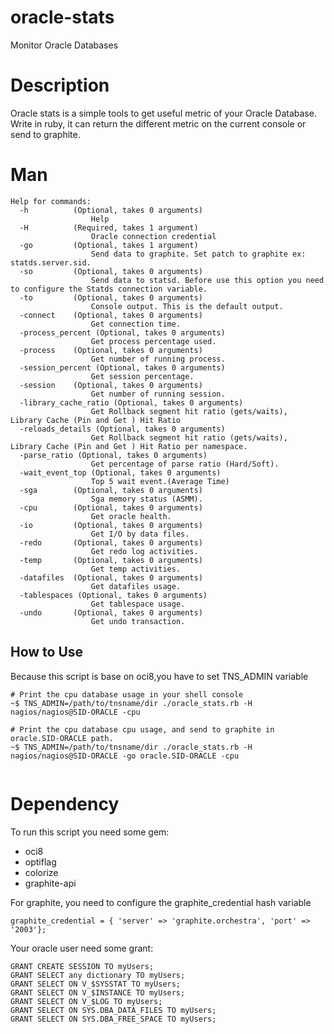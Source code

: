 # oracle-stats
Monitor Oracle Databases

# Description

Oracle stats is a simple tools to get useful metric of your Oracle Database.
Write in ruby, it can return the different metric on the current console or send to graphite.

# Man

```
Help for commands:
  -h          (Optional, takes 0 arguments)
                  Help
  -H          (Required, takes 1 argument)
                  Oracle connection credential
  -go         (Optional, takes 1 argument)
                  Send data to graphite. Set patch to graphite ex: statds.server.sid.
  -so         (Optional, takes 0 arguments)
                  Send data to statsd. Before use this option you need to configure the Statds connection variable.
  -to         (Optional, takes 0 arguments)
                  Console output. This is the default output.
  -connect    (Optional, takes 0 arguments)
                  Get connection time.
  -process_percent (Optional, takes 0 arguments)
                  Get process percentage used.
  -process    (Optional, takes 0 arguments)
                  Get number of running process.
  -session_percent (Optional, takes 0 arguments)
                  Get session percentage.
  -session    (Optional, takes 0 arguments)
                  Get number of running session.
  -library_cache_ratio (Optional, takes 0 arguments)
                  Get Rollback segment hit ratio (gets/waits),  Library Cache (Pin and Get ) Hit Ratio
  -reloads_details (Optional, takes 0 arguments)
                  Get Rollback segment hit ratio (gets/waits),  Library Cache (Pin and Get ) Hit Ratio per namespace.
  -parse_ratio (Optional, takes 0 arguments)
                  Get percentage of parse ratio (Hard/Soft).
  -wait_event_top (Optional, takes 0 arguments)
                  Top 5 wait event.(Average Time)
  -sga        (Optional, takes 0 arguments)
                  Sga memory status (ASMM).
  -cpu        (Optional, takes 0 arguments)
                  Get oracle health.
  -io         (Optional, takes 0 arguments)
                  Get I/O by data files.
  -redo       (Optional, takes 0 arguments)
                  Get redo log activities.
  -temp       (Optional, takes 0 arguments)
                  Get temp activities.
  -datafiles  (Optional, takes 0 arguments)
                  Get datafiles usage.
  -tablespaces (Optional, takes 0 arguments)
                  Get tablespace usage.
  -undo       (Optional, takes 0 arguments)
                  Get undo transaction.
```

## How to Use

Because this script is base on oci8,you have to set TNS_ADMIN variable 

```
# Print the cpu database usage in your shell console
~$ TNS_ADMIN=/path/to/tnsname/dir ./oracle_stats.rb -H nagios/nagios@SID-ORACLE -cpu

# Print the cpu database cpu usage, and send to graphite in  oracle.SID-ORACLE path. 
~$ TNS_ADMIN=/path/to/tnsname/dir ./oracle_stats.rb -H nagios/nagios@SID-ORACLE -go oracle.SID-ORACLE -cpu


```

# Dependency

To run this script you need some gem:

* oci8
* optiflag
* colorize
* graphite-api

For graphite, you need to configure the graphite_credential hash variable

```
graphite_credential = { 'server' => 'graphite.orchestra', 'port' => '2003'};
```

Your oracle user need some grant:
```
GRANT CREATE SESSION TO myUsers;
GRANT SELECT any dictionary TO myUsers;
GRANT SELECT ON V_$SYSSTAT TO myUsers;
GRANT SELECT ON V_$INSTANCE TO myUsers;
GRANT SELECT ON V_$LOG TO myUsers;
GRANT SELECT ON SYS.DBA_DATA_FILES TO myUsers;
GRANT SELECT ON SYS.DBA_FREE_SPACE TO myUsers;
```
